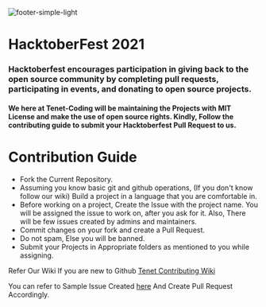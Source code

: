![footer-simple-light](https://user-images.githubusercontent.com/66599363/134667432-a754cb19-635c-431c-a1c1-080948dccef2.png)


# HacktoberFest 2021
### Hacktoberfest encourages participation in giving back to the open source community by completing pull requests, participating in events, and donating to open source projects.

#### We here at Tenet-Coding will be maintaining the Projects with MIT License and make the use of open source rights. Kindly, Follow the contributing guide to submit your Hacktoberfest Pull Request to us.

# Contribution Guide

- Fork the Current Repository.
- Assuming you know basic git and github operations, (If you don't know follow our wiki) Build a project in a language that you are comfortable in. 
- Before working on a project, Create the Issue with the project name. You will be assigned the issue to work on, after you ask for it. Also, There will be few issues created by admins and maintainers.
- Commit changes on your fork and create a Pull Request.
- Do not spam, Else you will be banned.
- Submit your Projects in Appropriate folders as mentioned to you while assigning.


Refer Our Wiki If you are new to Github 
[Tenet Contributing Wiki](https://github.com/Tenet-Coding/Hacktoberfest-Projects/wiki/Pull-Requests-!)

You can refer to Sample Issue Created [here](https://github.com/Tenet-Coding/Hacktoberfest-Projects/issues/1)
And Create Pull Request Accordingly.
